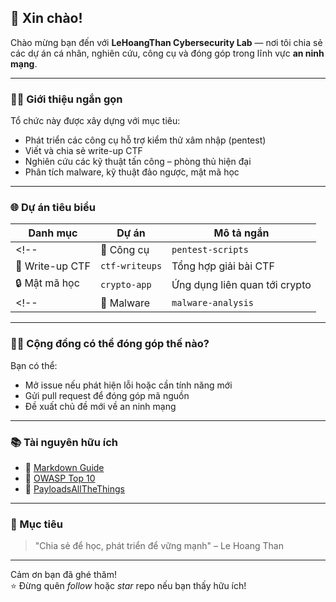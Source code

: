 ## 👋 Xin chào!

Chào mừng bạn đến với **LeHoangThan Cybersecurity Lab** — nơi tôi chia sẻ các dự án cá nhân, nghiên cứu, công cụ và đóng góp trong lĩnh vực **an ninh mạng**.

---

### 🙋‍♂️ Giới thiệu ngắn gọn

Tổ chức này được xây dựng với mục tiêu:

- Phát triển các công cụ hỗ trợ kiểm thử xâm nhập (pentest)
- Viết và chia sẻ write-up CTF
- Nghiên cứu các kỹ thuật tấn công – phòng thủ hiện đại
- Phân tích malware, kỹ thuật đảo ngược, mật mã học

---

### 🌐 Dự án tiêu biểu

| Danh mục         | Dự án                                | Mô tả ngắn                       |
|------------------|----------------------------------------|----------------------------------|
<!--| 🔧 Công cụ        | `pentest-scripts`                     | Tập hợp script hỗ trợ pentest    |
| 📜 Write-up CTF   | `ctf-writeups`                        | Tổng hợp giải bài CTF            |-->
| 🔒 Mật mã học     | `crypto-app`                          | Ứng dụng liên quan tới crypto    |
<!--| 🐛 Malware        | `malware-analysis`                    | Phân tích phần mềm độc hại       |-->

---

### 👨‍💻 Cộng đồng có thể đóng góp thế nào?

Bạn có thể:
- Mở issue nếu phát hiện lỗi hoặc cần tính năng mới
- Gửi pull request để đóng góp mã nguồn
- Đề xuất chủ đề mới về an ninh mạng

---

### 📚 Tài nguyên hữu ích

- 📄 [Markdown Guide](https://www.markdownguide.org/)
- 🔐 [OWASP Top 10](https://owasp.org/www-project-top-ten/)
- 🧰 [PayloadsAllTheThings](https://github.com/swisskyrepo/PayloadsAllTheThings)

---

### 🎯 Mục tiêu

> "Chia sẻ để học, phát triển để vững mạnh" – Le Hoang Than

---

Cảm ơn bạn đã ghé thăm!  
⭐ Đừng quên *follow* hoặc *star* repo nếu bạn thấy hữu ích!
